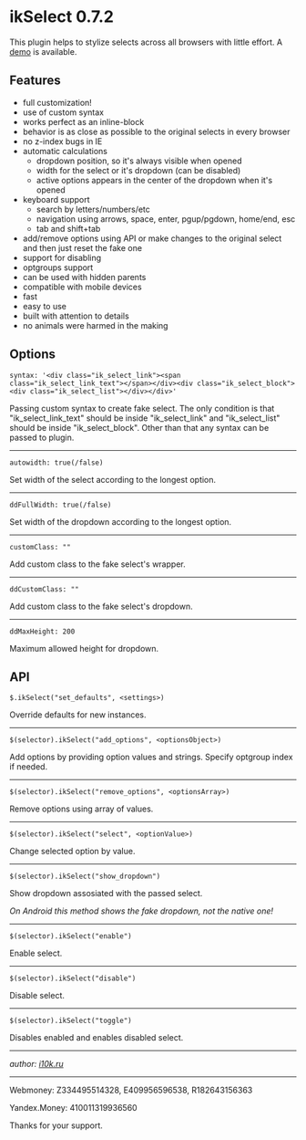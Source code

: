 # ikSelect 0.7.2

This plugin helps to stylize selects across all browsers with little effort. A [demo](http://igor10k.github.com/ikSelect/) is available.

## Features

* full customization!
* use of custom syntax
* works perfect as an inline-block
* behavior is as close as possible to the original selects in every browser
* no z-index bugs in IE
* automatic calculations
	* dropdown position, so it's always visible when opened
	* width for the select or it's dropdown (can be disabled)
	* active options appears in the center of the dropdown when it's opened
* keyboard support
	* search by letters/numbers/etc
	* navigation using arrows, space, enter, pgup/pgdown, home/end, esc
	* tab and shift+tab
* add/remove options using API or make changes to the original select and then just reset the fake one
* support for disabling
* optgroups support
* can be used with hidden parents
* compatible with mobile devices
* fast
* easy to use
* built with attention to details
* no animals were harmed in the making

## Options

	syntax: '<div class="ik_select_link"><span class="ik_select_link_text"></span></div><div class="ik_select_block"><div class="ik_select_list"></div></div>'
Passing custom syntax to create fake select.
The only condition is that "ik_select_link_text" should be inside "ik_select_link" and "ik_select_list" should be inside "ik_select_block".
Other than that any syntax can be passed to plugin.

--- 

	autowidth: true(/false)
Set width of the select according to the longest option.

---

	ddFullWidth: true(/false)
Set width of the dropdown according to the longest option.

---

	customClass: ""
Add custom class to the fake select's wrapper.

---

	ddCustomClass: ""
Add custom class to the fake select's dropdown.
			
---

	ddMaxHeight: 200
Maximum allowed height for dropdown.

## API

	$.ikSelect("set_defaults", <settings>)
Override defaults for new instances.

---

	$(selector).ikSelect("add_options", <optionsObject>)
Add options by providing option values and strings.
Specify optgroup index if needed.

---

	$(selector).ikSelect("remove_options", <optionsArray>)
Remove options using array of values.

---

	$(selector).ikSelect("select", <optionValue>)
Change selected option by value.

---

	$(selector).ikSelect("show_dropdown")
Show dropdown assosiated with the passed select.

*On Android this method shows the fake dropdown, not the native one!*

---

	$(selector).ikSelect("enable")
Enable select.

---

	$(selector).ikSelect("disable")
  
Disable select.

---

	$(selector).ikSelect("toggle")
Disables enabled and enables disabled select.

---

*author: [i10k.ru](http://i10k.ru)*

---

Webmoney: Z334495514328, E409956596538, R182643156363

Yandex.Money: 410011319936560

Thanks for your support.